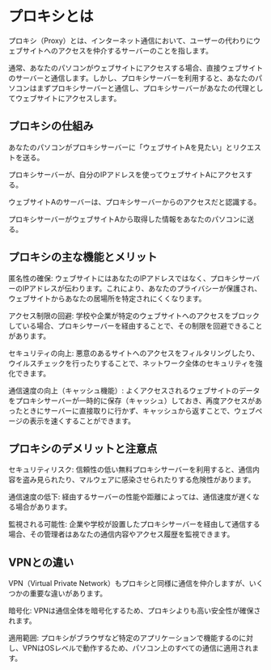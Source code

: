# プロキシとは
プロキシ（Proxy）とは、インターネット通信において、ユーザーの代わりにウェブサイトへのアクセスを仲介するサーバーのことを指します。

通常、あなたのパソコンがウェブサイトにアクセスする場合、直接ウェブサイトのサーバーと通信します。しかし、プロキシサーバーを利用すると、あなたのパソコンはまずプロキシサーバーと通信し、プロキシサーバーがあなたの代理としてウェブサイトにアクセスします。

## プロキシの仕組み
あなたのパソコンがプロキシサーバーに「ウェブサイトAを見たい」とリクエストを送る。

プロキシサーバーが、自分のIPアドレスを使ってウェブサイトAにアクセスする。

ウェブサイトAのサーバーは、プロキシサーバーからのアクセスだと認識する。

プロキシサーバーがウェブサイトAから取得した情報をあなたのパソコンに送る。 

## プロキシの主な機能とメリット
匿名性の確保: ウェブサイトにはあなたのIPアドレスではなく、プロキシサーバーのIPアドレスが伝わります。これにより、あなたのプライバシーが保護され、ウェブサイトからあなたの居場所を特定されにくくなります。

アクセス制限の回避: 学校や企業が特定のウェブサイトへのアクセスをブロックしている場合、プロキシサーバーを経由することで、その制限を回避できることがあります。

セキュリティの向上: 悪意のあるサイトへのアクセスをフィルタリングしたり、ウイルスチェックを行ったりすることで、ネットワーク全体のセキュリティを強化できます。

通信速度の向上（キャッシュ機能）: よくアクセスされるウェブサイトのデータをプロキシサーバーが一時的に保存（キャッシュ）しておき、再度アクセスがあったときにサーバーに直接取りに行かず、キャッシュから返すことで、ウェブページの表示を速くすることができます。 

## プロキシのデメリットと注意点
セキュリティリスク: 信頼性の低い無料プロキシサーバーを利用すると、通信内容を盗み見られたり、マルウェアに感染させられたりする危険性があります。

通信速度の低下: 経由するサーバーの性能や距離によっては、通信速度が遅くなる場合があります。

監視される可能性: 企業や学校が設置したプロキシサーバーを経由して通信する場合、その管理者はあなたの通信内容やアクセス履歴を監視できます。 

## VPNとの違い
VPN（Virtual Private Network）もプロキシと同様に通信を仲介しますが、いくつかの重要な違いがあります。 

暗号化: VPNは通信全体を暗号化するため、プロキシよりも高い安全性が確保されます。

適用範囲: プロキシがブラウザなど特定のアプリケーションで機能するのに対し、VPNはOSレベルで動作するため、パソコン上のすべての通信に適用されます。 
